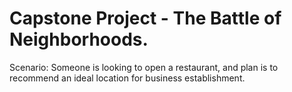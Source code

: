 # Capstone Project - The Battle of Neighborhoods.
Scenario: Someone is looking to open a restaurant, and plan is to recommend an ideal location for business establishment.
